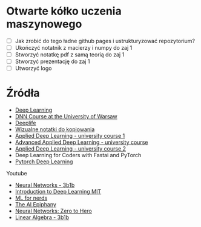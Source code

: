 # Otwarte kółko uczenia maszynowego

- [ ] Jak zrobić do tego ładne github pages i ustrukturyzować repozytorium?
- [ ] Ukończyć notatnik z macierzy i numpy do zaj 1
- [ ] Stworzyć notatkę pdf z samą teorią do zaj 1
- [ ] Stworzyć prezentację do zaj 1
- [ ] Utworzyć logo

# Źródła
- [Deep Learning](https://www.deeplearningbook.org/)
- [DNN Course at the University of Warsaw](https://github.com/mim-uw/dnn-2023-24)
- [Deeplife](https://deeplife4eu.github.io/)
- [Wizualne notatki do kopiowania](https://stanford.edu/~shervine/)
- [Applied Deep Learning - university course 1](https://github.com/Apress/applied-deep-learning)
- [Advanced Applied Deep Learning - university course](https://github.com/Apress/advanced-applied-deep-learning)
- [Applied Deep Learning - university course 2](https://github.com/maziarraissi/Applied-Deep-Learning)
- Deep Learning for Coders with Fastai and PyTorch
- [Pytorch Deep Learning](https://github.com/mrdbourke/pytorch-deep-learning)

Youtube
- [Neural Networks - 3b1b](https://www.youtube.com/watch?v=aircAruvnKk&list=PLZHQObOWTQDNU6R1_67000Dx_ZCJB-3pi)
- [Introduction to Deep Learning MIT](https://www.youtube.com/watch?v=QDX-1M5Nj7s&list=PLtBw6njQRU-rwp5__7C0oIVt26ZgjG9NI)
- [ML for nerds](https://www.youtube.com/@MLForNerds/playlists)
- [The AI Epiphany](https://www.youtube.com/@TheAIEpiphany/playlists)
- [Neural Networks: Zero to Hero](https://www.youtube.com/watch?v=VMj-3S1tku0&list=PLAqhIrjkxbuWI23v9cThsA9GvCAUhRvKZ)
- [Linear Algebra - 3b1b](https://www.youtube.com/watch?v=fNk_zzaMoSs&list=PLZHQObOWTQDPD3MizzM2xVFitgF8hE_ab)
